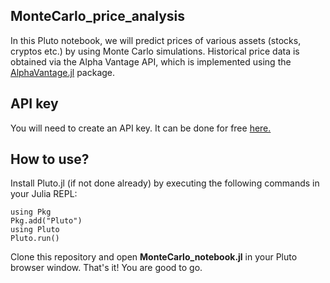 ## MonteCarlo_price_analysis

In this Pluto notebook, we will predict prices of various assets (stocks, cryptos etc.) by
using Monte Carlo simulations. Historical price data is obtained via the Alpha Vantage API,
which is implemented using the [AlphaVantage.jl](https://github.com/ellisvalentiner/AlphaVantage.jl) package.

## API key

You will need to create an API key. It can be done for 
free [here.](https://www.alphavantage.co/support/#api-key)

## How to use?

Install Pluto.jl (if not done already) by executing the following commands in your Julia REPL:

    using Pkg
    Pkg.add("Pluto")
    using Pluto
    Pluto.run() 

Clone this repository and open **MonteCarlo_notebook.jl** in your Pluto browser window. That's it!
You are good to go.